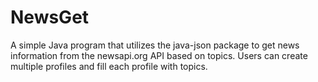 # NewsGet
A simple Java program that utilizes the java-json package to get news information from the newsapi.org API based on topics. Users can create multiple profiles and fill each profile with topics.
